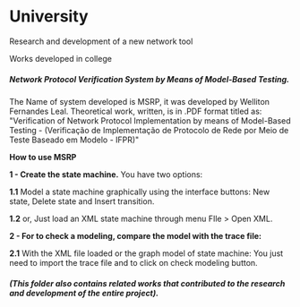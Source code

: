 # University
Research and development of a new network tool

Works developed in college

<b><h5> Network Protocol Verification System by Means of Model-Based Testing.</b></h5>
The Name of system developed is MSRP, it was developed by Welliton Fernandes Leal.
Theoretical work, written, is in .PDF format titled as: "Verification of Network Protocol Implementation by means of Model-Based Testing - (Verificação de Implementação de Protocolo de Rede por Meio de Teste Baseado em Modelo - IFPR)"


<b>How to use MSRP</b>

<b>1 - Create the state machine.</b>
You have two options:
 
<b>1.1</b> Model a state machine graphically using the interface buttons:
New state, Delete state and Insert transition.
 
<b>1.2</b> or, Just load an XML state machine through menu FIle > Open XML.

<b>2 - For to check a modeling, compare the model with the trace file:</b>

<b>2.1</b> With the XML file loaded or the graph model of state machine:
You just need to import the trace file and to click on check modeling button.



<h5>(This folder also contains related works that contributed to the research and development of the entire project).</h5>
